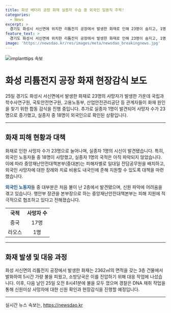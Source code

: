 ```yaml
---
title: 화성 배터리 공장 화재 실종자 수습 중 외국인 일용직 주목!
categories:
  - News
excerpt: >
  경기도 화성시 서신면에 위치한 리튬전지 공장에서 발생한 화재로 인해 23명이 숨지고, 1명의 실종자가 추가로 발견됐다. 공장은 중국과 라오스 등 외국인 노동자들이 많이 일하는 곳으로, 신원 파악이 어려운 상황이다. 화재는 24일 오전 10시31분에 발생했고, 소방당국은 25일 오전까지 불을 껐다. 관련 기관들은 피해자 지원을 위해 적극적으로 협조할 예정이다. 현장감식은 아직 진행 중이며, 화재 원인에 대한 조사가 이뤄지고 있다. (150자)
feature_text: >
  경기도 화성시 서신면에 위치한 리튬전지 공장에서 발생한 화재로 인해 23명이 숨지고, 1명의 실종자가 추가로 발견됐다. 공장은 중국과 라오스 등 외국인 노동자들이 많이 일하는 곳으로, 신원 파악이 어려운 상황이다. 화재는 24일 오전 10시31분에 발생했고, 소방당국은 25일 오전까지 불을 껐다. 관련 기관들은 피해자 지원을 위해 적극적으로 협조할 예정이다. 현장감식은 아직 진행 중이며, 화재 원인에 대한 조사가 이뤄지고 있다. (150자)
image: 'https://newsdao.kr/res/images/meta/newsdao_breakingnews.jpg'
---
```


<p><img src="https://newsdao.kr/res/images/meta/newsdao_breakingnews.jpg" alt="implanttips 속보" /></p>

<h1>화성 리튬전지 공장 화재 현장감식 보도</h1>

<p data-ke-size="size16">25일 경기도 화성시 서신면에서 발생한 화재로 23명의 사망자가 발생한 가운데 국립과학수사연구원, 국토안전연구원, 고용노동부, 산업안전관리공단 등 관계자들이 화재 원인을 찾기 위한 합동 감식을 진행 중입니다. 추가로 실종자 1명이 발견되어 사망자 수가 23명으로 증가했고, 실종자 중 18명이 외국인으로 확인된 상황입니다.</p>

<hr>

<h2 data-ke-size="size26">화재 피해 현황과 대책</h2>

<p data-ke-size="size16">화재로 인한 사망자 수가 23명으로 늘어나며, 실종자 1명의 시신이 발견됐습니다. 특히, 외국인 노동자들 중 18명이 사망했고, 실종자 1명의 국적은 아직 파악되지 않았습니다. 이에 따라 중앙재난안전대책본부(중대본)는 피해자별로 일대일 전담공무원을 배치하고, 외국인 사망자에 대한 장례와 치료 비용도 내국인에 준해 지원할 수 있도록 대책을 마련했습니다.</p>

<p data-ke-size="size16"><b><span style="color: #1a5490;">외국인 노동자</span></b>들 중 대부분은 처음 불이 난 2층에서 발견됐으며, 신원 파악에 어려움을 겪고 있습니다. 행안부 장관을 본부장으로 하는 중앙재난안전대책본부는 피해 지원에 적극적으로 협조하고 있다고 전해졌습니다.</p>

<table>
  <tr>
    <td style="text-align: center; height: 17px;"><b>국적</b></td>
    <td style="text-align: center; height: 17px;"><b>사망자 수</b></td>
  </tr>
  <tr>
    <td style="text-align: center; height: 17px;">중국</td>
    <td style="text-align: center; height: 17px;">17명</td>
  </tr>
  <tr>
    <td style="text-align: center; height: 17px;">라오스</td>
    <td style="text-align: center; height: 17px;">1명</td>
  </tr>
</table>

<hr>

<h2 data-ke-size="size26">화재 발생 및 대응 과정</h2>

<p data-ke-size="size16">화성 서신면의 리튬전지 공장에서 발생한 화재는 2362㎡의 면적을 갖는 3층 건물에서 발화하여 5시간 가량 불을 피웠고, 소방당국은 이를 진압하기 위해 대응 작업에 나섰습니다. 이후, 다음 날인 25일 오전 8시41분에 불을 모두 껐으며 경찰은 DNA 채취 작업을 통해 신원미상 사망자에 대한 신원 확인과 현장감식을 진행할 예정입니다.</p>

<hr>
실시간 뉴스 속보는, <a href="https://newsdao.kr" rel="dofollow">https://newsdao.kr</a>


